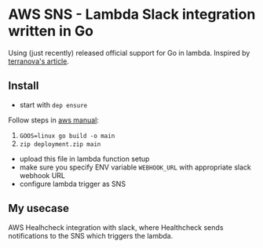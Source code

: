 # AWS SNS - Lambda Slack integration written in Go
Using (just recently) released official support for Go in lambda.
Inspired by [terranova's article](https://medium.com/cohealo-engineering/how-set-up-a-slack-channel-to-be-an-aws-sns-subscriber-63b4d57ad3ea).

## Install
- start with `dep ensure`

Follow steps in [aws manual](https://aws.amazon.com/blogs/compute/announcing-go-support-for-aws-lambda/):
1. `GOOS=linux go build -o main`
2. `zip deployment.zip main`

- upload this file in lambda function setup
- make sure you specify ENV variable `WEBHOOK_URL` with appropriate slack webhook URL
- configure lambda trigger as SNS

## My usecase
AWS Healhcheck integration with slack, where Healthcheck sends notifications to the SNS 
which triggers the lambda.

